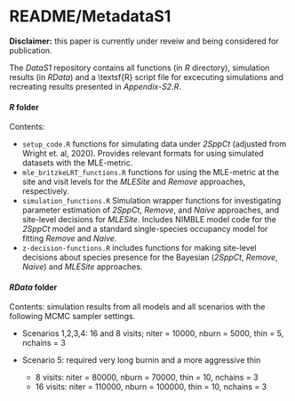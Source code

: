 # README/MetadataS1

__Disclaimer:__ this paper is currently under reveiw and being considered for publication. 

The _DataS1_ repository contains all functions (in _R_ directory), simulation results (in _RData_) and a \textsf{R} script file for excecuting simulations and recreating results presented in _Appendix-S2.R_. 

#### _R_ folder

Contents: 

- `setup_code.R` functions for simulating data under _2SppCt_ (adjusted from Wright et. al, 2020). Provides relevant formats for using simulated datasets with the MLE-metric.  
- `mle_britzkeLRT_functions.R` functions for using the MLE-metric at the site and visit levels for the _MLESite_ and _Remove_ approaches, respectively. 
- `simulation_functions.R` Simulation wrapper functions for investigating parameter estimation of _2SppCt_, _Remove_, and _Naive_ approaches, and site-level decisions for _MLESite_. Includes NIMBLE model code for the _2SppCt_ model and a standard single-species occupancy model for fitting _Remove_ and _Naive_. 
- `z-decision-functions.R` includes functions for making site-level decisions about species presence for the Bayesian (_2SppCt_, _Remove_, _Naive_) and _MLESite_ approaches. 

#### _RData_ folder 

Contents: simulation results from all models and all scenarios with the following MCMC sampler settings. 

- Scenarios 1,2,3,4:  16 and 8 visits; niter = 10000, nburn = 5000, thin = 5, nchains = 3

- Scenario 5: required very long burnin and a more aggressive thin 

    - 8 visits: niter = 80000, nburn = 70000, thin = 10, nchains = 3
    - 16 visits: niter = 110000, nburn = 100000, thin = 10, nchains = 3 



